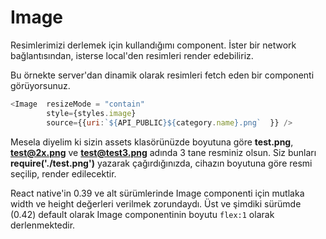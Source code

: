 # Image

Resimlerimizi derlemek için kullandığımı component. İster bir network bağlantısından, isterse local'den resimleri render edebiliriz.

Bu örnekte server'dan dinamik olarak resimleri fetch eden bir componenti görüyorsunuz.

```javascript
<Image  resizeMode = "contain"
        style={styles.image}
        source={{uri:`${API_PUBLIC}${category.name}.png`  }} />
```

Mesela diyelim ki sizin assets klasörünüzde boyutuna göre **test.png**, **test@2x.png** ve **test@test3.png** adında 3 tane resminiz olsun. Siz bunları **require\('./test.png'\)** yazarak çağırdığınızda, cihazın boyutuna göre resmi seçilip, render edilecektir.

React native'in 0.39 ve alt sürümlerinde Image componenti için mutlaka width ve height değerleri verilmek zorundaydı. Üst ve şimdiki sürümde \(0.42\) default olarak Image componentinin boyutu `flex:1` olarak derlenmektedir.

